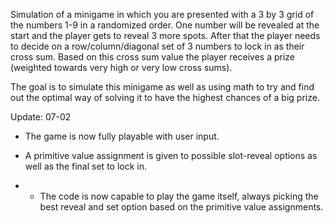 Simulation of a minigame in which you are presented with a 3 by 3 grid of the numbers 1-9 in a randomized order.
One number will be revealed at the start and the player gets to reveal 3 more spots.
After that the player needs to decide on a row/column/diagonal set of 3 numbers to lock in as their cross sum.
Based on this cross sum value the player receives a prize (weighted towards very high or very low cross sums).

The goal is to simulate this minigame as well as using math to try and find out the optimal way of solving it to have the highest chances of a big prize.

Update: 07-02

- The game is now fully playable with user input. 

- A primitive value assignment is given to possible slot-reveal options as well as the final set to lock in.
- - The code is now capable to play the game itself, always picking the best reveal and set option based on the primitive value assignments.
